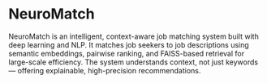 # NeuroMatch
NeuroMatch is an intelligent, context-aware job matching system built with deep learning and NLP. It matches job seekers to job descriptions using semantic embeddings, pairwise ranking, and FAISS-based retrieval for large-scale efficiency. The system understands context, not just keywords — offering explainable, high-precision recommendations.
